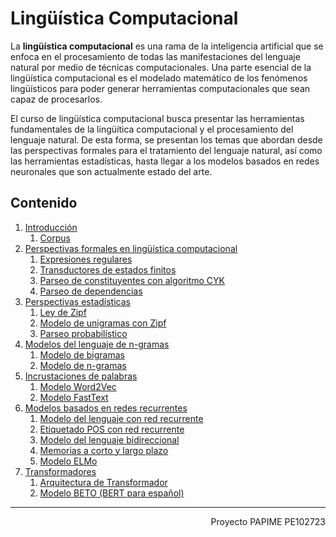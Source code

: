 # Lingüística Computacional

La <b>lingüística computacional</b> es una rama de la inteligencia artificial que se enfoca en el procesamiento de todas las manifestaciones del lenguaje natural por medio de técnicas computacionales. Una parte esencial de la lingüística computacional es el modelado matemático de los fenómenos lingüísticos para poder generar herramientas computacionales que sean capaz de procesarlos.

El curso de lingüística computacional busca presentar las herramientas fundamentales de la lingüítica computacional y el procesamiento del lenguaje natural. De esta forma, se presentan los temas que abordan desde las perspectivas formales para el tratamiento del lenguaje natural, así como las herramientas estadísticas, hasta llegar a los modelos basados en redes neuronales que son actualmente estado del arte.

## Contenido

1. [Introducción](https://victormijangosdelacruz.github.io/Linguistica-Computacional/Presentaciones/LC01__Introduccion_a_LC.pdf)
   1. [Corpus](https://victormijangosdelacruz.github.io/Linguistica-Computacional/html/01%20Corpus.html)
3. [Perspectivas formales en lingüística computacional](https://victormijangosdelacruz.github.io/Linguistica-Computacional/Presentaciones/LC02__Perspectivas_formales.pdf)
   1. [Expresiones regulares](https://victormijangosdelacruz.github.io/Linguistica-Computacional/html/02%20RegularExpression.html)
   2. [Transductores de estados finitos](https://victormijangosdelacruz.github.io/Linguistica-Computacional/html/03%20FiniteTransducers.html)
   3. [Parseo de constituyentes con algoritmo CYK](https://victormijangosdelacruz.github.io/Linguistica-Computacional/html/04%20CYKParsing.html)
   4. [Parseo de dependencias](https://victormijangosdelacruz.github.io/Linguistica-Computacional/html/05%20DependencyParsing.html)
5. [Perspectivas estadísticas](https://victormijangosdelacruz.github.io/Linguistica-Computacional/Presentaciones/LC03__Perspectivas_estadisticas.pdf)
   1. [Ley de Zipf](https://victormijangosdelacruz.github.io/Linguistica-Computacional/html/09%20ZipfApproximation.html)
   2. [Modelo de unigramas con Zipf](https://victormijangosdelacruz.github.io/Linguistica-Computacional/html/10%20ZipfGeneration.html)
   3. [Parseo probabilístico](https://victormijangosdelacruz.github.io/Linguistica-Computacional/html/06%20ProbabilisticParsing.html)
7. [Modelos del lenguaje de n-gramas](https://victormijangosdelacruz.github.io/Linguistica-Computacional/Presentaciones/LC04__Modelos_del_lenguaje.pdf)
   1. [Modelo de bigramas](https://victormijangosdelacruz.github.io/Linguistica-Computacional/html/13%20BigramsLMEvaluation.html)
   2. [Modelo de n-gramas](https://victormijangosdelacruz.github.io/Linguistica-Computacional/html/12%20NgramsLM.html)
9. [Incrustaciones de palabras](https://victormijangosdelacruz.github.io/Linguistica-Computacional/Presentaciones/LC05_Word_Embeddings.pdf)
    1. [Modelo Word2Vec](https://victormijangosdelacruz.github.io/Linguistica-Computacional/html/19%20Word2Vec.html)
    2. [Modelo FastText](https://victormijangosdelacruz.github.io/Linguistica-Computacional/html/20%20FastText.html)
11. [Modelos basados en redes recurrentes](https://victormijangosdelacruz.github.io/Linguistica-Computacional/Presentaciones/LC06_Redes_neuronales_recurrentes.pdf)
    1. [Modelo del lenguaje con red recurrente](https://victormijangosdelacruz.github.io/Linguistica-Computacional/html/21%20RNNLanguageModel.html)
    2. [Etiquetado POS con red recurrente](https://victormijangosdelacruz.github.io/Linguistica-Computacional/html/22%20RNNTaggingPOS.html)
    3. [Modelo del lenguaje bidireccional](https://victormijangosdelacruz.github.io/Linguistica-Computacional/html/23%20BiRNN.html)
    4. [Memorias a corto y largo plazo](https://victormijangosdelacruz.github.io/Linguistica-Computacional/html/24%20LSTM.html)
    5. [Modelo ELMo](https://victormijangosdelacruz.github.io/Linguistica-Computacional/html/25%20ELMo.html)
13. [Transformadores](https://victormijangosdelacruz.github.io/Linguistica-Computacional/Presentaciones/LC08_Transformers.pdf)
    1. [Arquitectura de Transformador](https://victormijangosdelacruz.github.io/Linguistica-Computacional/html/26%20Transformer.html)
    2. [Modelo BETO (BERT para español)](https://victormijangosdelacruz.github.io/Linguistica-Computacional/html/27%20BETOSpanishBERT.html)

------------------------------------------------------------------------------------
<div style="text-align: right">Proyecto PAPIME PE102723</div>
